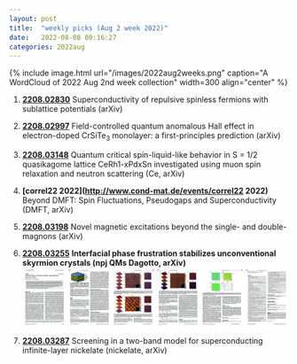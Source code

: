 ```yaml
---
layout: post
title:  "weekly picks (Aug 2 week 2022)"
date:   2022-08-08 00:16:27
categories: 2022aug
---
```


{% include image.html url="/images/2022aug2weeks.png" caption="A WordCloud of 2022 Aug 2nd week collection" width=300 align="center" %}



1. **[2208.02830](http://arxiv.org/abs/2208.02830)** Superconductivity of repulsive spinless fermions with sublattice potentials (arXiv)

1. **[2208.02997](http://arxiv.org/abs/2208.02997)** Field-controlled quantum anomalous Hall effect in electron-doped CrSiTe$_{ 3 }$ monolayer: a first-principles prediction (arXiv)

1. **[2208.03148](http://arxiv.org/abs/2208.03148)** Quantum critical spin-liquid-like behavior in S = 1/2 quasikagome lattice CeRh1-xPdxSn investigated using muon spin relaxation and neutron scattering (Ce, arXiv)

1. **[correl22 2022](http://www.cond-mat.de/events/correl22 2022)** Beyond DMFT: Spin Fluctuations, Pseudogaps and Superconductivity (DMFT, arXiv)

1. **[2208.03198](http://arxiv.org/abs/2208.03198)** Novel magnetic excitations beyond the single- and double-magnons (arXiv)

1. **[2208.03255](http://arxiv.org/abs/2208.03255)** **Interfacial phase frustration stabilizes unconventional skyrmion crystals (npj QMs Dagotto, arXiv)** ![](/images/s41535-022-00483-1.pdf.jpg)

1. **[2208.03287](http://arxiv.org/abs/2208.03287)** Screening in a two-band model for superconducting infinite-layer nickelate (nickelate, arXiv)
